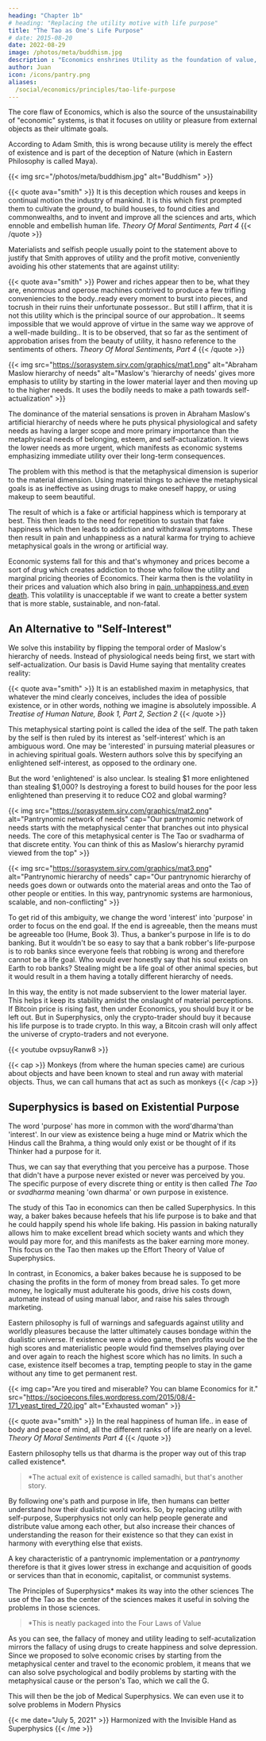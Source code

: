 ```yaml
---
heading: "Chapter 1b"
# heading: "Replacing the utility motive with life purpose"
title: "The Tao as One's Life Purpose"
# date: 2015-08-20
date: 2022-08-29
image: /photos/meta/buddhism.jpg
description : "Economics enshrines Utility as the foundation of value, while Superphysics emphasizes Dharma or the Tao or one's life purpose."
author: Juan
icon: /icons/pantry.png
aliases:
  /social/economics/principles/tao-life-purpose
---
```



The core flaw of Economics, which is also the source of the unsustainability of "economic" systems, is that it focuses on utility or pleasure from external objects as their ultimate goals. 

According to Adam Smith, this is wrong because utility is merely the effect of existence and is part of the deception of Nature (which in Eastern Philosophy is called Maya).


{{< img src="/photos/meta/buddhism.jpg" alt="Buddhism" >}}


{{< quote ava="smith" >}}
It is this deception which rouses and keeps in continual motion the industry of mankind. It is this which first prompted them to cultivate the ground, to build houses, to found cities and commonwealths, and to invent and improve all the sciences and arts, which ennoble and embellish human life.
<cite>Theory Of Moral Sentiments, Part 4</cite>
{{< /quote >}}

Materialists and selfish people usually point to the statement above to justify that Smith approves of utility and the profit motive, conveniently avoiding his other statements that are against utility:

{{< quote ava="smith" >}}
Power and riches appear then to be, what they are, enormous and operose machines contrived to produce a few trifling conveniencies to the body..ready every moment to burst into pieces, and tocrush in their ruins their unfortunate possessor.. But still I affirm, that it is not this utility which is the principal source of our approbation.. It seems impossible that we would approve of virtue in the same way we approve of a well-made building.. It is to be observed, that so far as the sentiment of approbation arises from the beauty of utility, it hasno reference to the sentiments of others.
<cite>Theory Of Moral Sentiments, Part 4</cite>
{{< /quote >}}


{{< img src="https://sorasystem.sirv.com/graphics/mat1.png" alt="Abraham Maslow hierarchy of needs" alt="Maslow's 'hierarchy of needs' gives more emphasis to utility by starting in the lower material layer and then moving up to the higher needs. It uses the bodily needs to make a path towards self-actualization" >}}


The dominance of the material sensations is proven in Abraham Maslow's artificial hierarchy of needs where he puts physical physiological and safety needs as having a larger scope and more primary importance than the metaphysical needs of belonging, esteem, and self-actualization. It views the lower needs as more urgent, which manifests as economic systems emphasizing immediate utility over their long-term consequences.

The problem with this method is that the metaphysical dimension is superior to the material dimension. Using material things to achieve the metaphysical goals is as ineffective as using drugs to make oneself happy, or using makeup to seem beautiful. 

The result of which is a fake or artificial happiness which is temporary at best. This then leads to the need for repetition to sustain that fake happiness which then leads to addiction and withdrawal symptoms. These then result in pain and unhappiness as a natural karma for trying to achieve metaphysical goals in the wrong or artificial way.

Economic systems fall for this and that's whymoney and prices become a sort of drug  which creates addiction to those who follow the utility and marginal pricing theories of Economics. Their karma then is the volatility in their prices and valuation which also bring in [pain, unhappiness,and even death](https://edition.cnn.com/2020/06/19/business/robinhood-suicide-alex-kearns/index.html). This volatility is unacceptable if we want to create a better system that is more stable, sustainable, and non-fatal.


## An Alternative to "Self-Interest"

We solve this instability by flipping the temporal order of Maslow's hierarchy of needs. Instead of physiological needs being first, we start with self-actualization. Our basis is David Hume saying that mentality creates reality:

{{< quote ava="smith" >}}
It is an established maxim in metaphysics, that whatever the mind clearly conceives, includes the idea of possible existence, or in other words, nothing we imagine is absolutely impossible.
<cite>A Treatise of Human Nature, Book 1, Part 2, Section 2</cite>
{{< /quote >}}


This metaphysical starting point is called the idea of the self. The path taken by the self is then ruled by its interest as 'self-interest' which is an ambiguous word. One may be 'interested' in pursuing material pleasures or in achieving spiritual goals. Western authors solve this by specifying an enlightened self-interest, as opposed to the ordinary one. 

But the word 'enlightened' is also unclear. Is stealing $1 more enlightened than stealing $1,000? Is destroying a forest to build houses for the poor less enlightened than preserving it to reduce CO2 and global warming?


{{< img src="https://sorasystem.sirv.com/graphics/mat2.png" alt="Pantrynomic network of needs" cap="Our pantrynomic network of needs starts with the metaphysical center that branches out into physical needs. The core of this metaphysical center is The Tao or svadharma of that discrete entity. You can think of this as Maslow's hierarchy pyramid viewed from the top" >}}



{{< img src="https://sorasystem.sirv.com/graphics/mat3.png" alt="Pantrynomic hierarchy of needs" cap="Our pantrynomic hierarchy of needs goes down or outwards onto the material areas and onto the Tao of other people or entities. In this way, pantrynomic systems are harmonious, scalable, and non-conflicting" >}}

To get rid of this ambiguity, we change the word 'interest' into 'purpose' in order to focus on the end goal. If the end is agreeable, then the means must be agreeable too (Hume, Book 3). Thus, a banker's purpose in life is to do banking. But it wouldn't be so easy to say that a bank robber's life-purpose is to rob banks since everyone feels that robbing is wrong and therefore cannot be a life goal. Who would ever honestly say that his soul exists on Earth to rob banks? Stealing might be a life goal of other animal species, but it would result in a them having a totally different hierarchy of needs.

In this way, the entity is not made subservient to the lower material layer. This helps it keep its stability amidst the onslaught of material perceptions. If Bitcoin price is rising fast, then under Economics, you should buy it or be left out. But in Superphysics, only the crypto-trader should buy it because his life purpose is to trade crypto. In this way, a Bitcoin crash will only affect the universe of crypto-traders and not everyone.


{{< youtube ovpsuyRanw8 >}}


{{< cap >}}
Monkeys (from where the human species came) are curious about objects and have been known to steal and run away with material objects. Thus, we can call humans that act as such as monkeys
{{< /cap >}}


## Superphysics is based on Existential Purpose

The word 'purpose' has more in common with the word'dharma'than 'interest'. In our view as existence being a huge mind or Matrix which the Hindus call the Brahma, a thing would only exist or be thought of if its Thinker had a purpose for it. 

Thus, we can say that everything that you perceive has a purpose. Those that didn't have a purpose never existed or never was perceived by you. The specific purpose of every discrete thing or entity is then called *The Tao* or *svadharma* meaning 'own dharma' or own purpose in existence.

The study of this Tao in economics can then be called Superphysics. In this way, a baker bakes because hefeels that his life purpose is to bake and that he could happily spend his whole life baking. His passion in baking naturally allows him to make excellent bread which society wants and which they would pay more for, and this manifests as the baker earning more money. This focus on the Tao then makes up the Effort Theory of Value of Superphysics.

In contrast, in Economics, a baker bakes because he is supposed to be chasing the profits in the form of money from bread sales. To get more money, he logically must adulterate his goods, drive his costs down, automate instead of using manual labor, and raise his sales through marketing.

Eastern philosophy is full of warnings and safeguards against utility and worldly pleasures because the latter ultimately causes bondage within the dualistic universe. If existence were a video game, then profits would be the high scores and materialistic people would find themselves playing over and over again to reach the highest score which has no limits. In such a case, existence itself becomes a trap, tempting people to stay in the game without any time to get permanent rest.


{{< img cap="Are you tired and miserable? You can blame Economics for it." src="https://socioecons.files.wordpress.com/2015/08/4-171_yeast_tired_720.jpg" alt="Exhausted woman" >}}


{{< quote ava="smith" >}}
In the real happiness of human life.. in ease of body and peace of mind, all the different ranks of life are nearly on a level.
<cite>Theory Of Moral Sentiments Part 4</cite>
{{< /quote >}}

Eastern philosophy tells us that dharma is the proper way out of this trap called existence*. 

> *The actual exit of existence is called samadhi, but that's another story. 

By following one's path and purpose in life, then humans can better understand how their dualistic world works. So, by replacing utility with self-purpose, Superphysics not only can help people generate and distribute value among each other, but also increase their chances of understanding the reason for their existence so that they can exist in harmony with everything else that exists. 

A key characteristic of a pantrynomic implementation or a *pantrynomy* therefore is that it gives lower stress in exchange and acquisition of goods or services than that in economic, capitalist, or communist systems.

The Principles of Superphysics* makes its way into the other sciences
The use of the Tao as the center of the sciences makes it useful in solving the problems in those sciences. 

> *This is neatly packaged into the Four Laws of Value

As you can see, the fallacy of money and utility leading to self-acutalization mirrors the fallacy of using drugs to create happiness and solve depression. Since we proposed to solve economic crises by starting from the metaphysical center and travel to the economic problem, it means that we can also solve psychological and bodily problems by starting with the metaphysical cause or the person's Tao, which we call the G. 

This will then be the job of Medical Superphysics. We can even use it to solve problems in Modern Physics


{{< me date="July 5, 2021" >}}
Harmonized with the Invisible Hand as Superphysics
{{< /me >}}